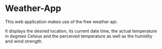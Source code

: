 # Weather-App

This web application makes use of the free weather api.

It displays the desired location, its current date time, the actual temperature in degrees Celsius and the perceived temperature as well as the humidity and wind strength.
